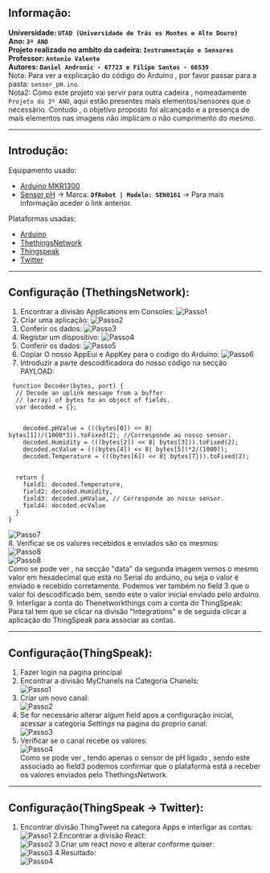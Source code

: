 ## Informação:
**Universidade: `UTAD (Universidade de Trás os Montes e Alto Douro)`   
Ano: `3º ANO`  
Projeto realizado no ambito da cadeira: `Instrumentação e Sensores`  
Professor: `Antonio Valente`  
Autores: `Daniel Andronic - 67723 e Filipe Santos - 66539`**  
Nota: Para ver a explicação do código do Arduino , por favor passar para a pasta: `sensor_pH.ino`.   
Nota2: Como este projeto vai servir para outra cadeira , nomeadamente `Projeto do 3º ANO`, aqui estão presentes mais elementos/sensores que o necessário. Contudo , o objetivo proposto foi alcançado e a presença de mais elementos nas imagens não implicam o não cumprimento do mesmo.
_____________________________________________________________

## Introdução:
Equipamento usado: 
  - [Arduino MKR1300](https://store.arduino.cc/arduino-mkr-wan-1300-lora-connectivity-1414)
  - [Sensor pH](https://wiki.dfrobot.com/PH_meter_SKU__SEN0161_) -> Marca: **`DfRobot | Modelo: SEN0161`** -> Para mais informação aceder o link anterior.

Plataformas usadas:
  - [Arduino](https://www.arduino.cc)
  - [ThethingsNetwork](https://www.thethingsnetwork.org)
  - [Thingspeak](https://thingspeak.com)
  - [Twitter](https://twitter.com/home)

_____________________________________________________________

## Configuração (ThethingsNetwork):
1. Encontrar a divisão Applications em Consoles:
![Passo1](https://github.com/m3adn/sensor_pH-Arduino/blob/master/img/thing1.png)
2. Criar uma aplicação:
![Passo2](https://github.com/m3adn/sensor_pH-Arduino/blob/master/img/thing2.png)
3. Conferir os dados:
![Passo3](https://github.com/m3adn/sensor_pH-Arduino/blob/master/img/thing3.png)
4. Registar um dispositivo:
![Passo4](https://github.com/m3adn/sensor_pH-Arduino/blob/master/img/thing4.png)
5. Conferir os dados:
![Passo5](https://github.com/m3adn/sensor_pH-Arduino/blob/master/img/thing5.png)
6. Copiar O nosso AppEui e AppKey para o codigo do Arduino:
![Passo6](https://github.com/m3adn/sensor_pH-Arduino/blob/master/img/thing7.png)
7. Introduzir a parte descodificadora do nosso código na secção PAYLOAD:
```
 function Decoder(bytes, port) {
  // Decode an uplink message from a buffer
  // (array) of bytes to an object of fields.
  var decoded = {};
  
 
    decoded.pHValue = (((bytes[0]) << 8| bytes[1])/(1000*3)).toFixed(2); //Corresponde ao nosso sensor.
    decoded.Humidity = (((bytes[2]) << 8| bytes[3])).toFixed(2);
    decoded.ecValue = (((bytes[4]) << 8| bytes[5])*2/(1000));
    decoded.Temperature = (((bytes[6]) << 8| bytes[7])).toFixed(2);
  

  return {
    field1: decoded.Temperature,
    field2: decoded.Humidity,
    field3: decoded.pHValue, // Corresponde ao nosso sensor.
    field4: decoded.ecValue
  }
}
```
![Passo7](https://github.com/m3adn/sensor_pH-Arduino/blob/master/img/thing6.png)  
8. Verificar se os valores recebidos e enviados são os mesmos:    
![Passo8](https://github.com/m3adn/sensor_pH-Arduino/blob/master/img/thing88.png)  
![Passo8](https://github.com/m3adn/sensor_pH-Arduino/blob/master/img/thing99.png)  
Como se pode ver , na secção "data" da segunda imagem vemos o mesmo valor em hexadecimal que está no Serial do arduino, ou seja o valor é enviado e recebido corretamente. Podemos ver também no field 3 que o valor foi descodificado bem, sendo este o valor inicial enviado pelo arduino.   
9. Interligar a conta do Thenetworkthings com a conta do ThingSpeak:  
Para tal tem que se clicar na divisão "Integrations" e de seguida clicar a aplicação do ThingSpeak para associar as contas.

_______________________________________________________________

## Configuração(ThingSpeak):
1. Fazer login na pagina principal    
2. Encontrar a divisão MyChanels na Categoria Chanels:  
![Passo1](https://github.com/m3adn/sensor_pH-Arduino/blob/master/img/speak12.png)
3. Criar um novo canal:  
![Passo2](https://github.com/m3adn/sensor_pH-Arduino/blob/master/img/speak22.png)
4. Se for necessário alterar algum field apos a configuração inicial, acessar a categoria *Settings* na pagina do proprio canal:  
![Passo3](https://github.com/m3adn/sensor_pH-Arduino/blob/master/img/speak32.png)
5. Verificar se o canal recebe os valores:    
![Passo4](https://github.com/m3adn/sensor_pH-Arduino/blob/master/img/speak13.png)  
Como se pode ver , tendo apenas o sensor de pH ligado , sendo este associado ao field3 podemos confirmar que o plataforma está a receber os valores enviados pelo ThethingsNetwork.

________________________________________________________________

## Configuração(ThingSpeak -> Twitter):
1. Encontrar divisão ThingTweet na categora Apps e interligar as contas:    
![Passo1](https://github.com/m3adn/sensor_pH-Arduino/blob/master/img/speak7.png)
2.Encontrar a divisão React:    
![Passo2](https://github.com/m3adn/sensor_pH-Arduino/blob/master/img/speak52.png)
3.Criar um react novo e alterar conforme quiser:     
![Passo3](https://github.com/m3adn/sensor_pH-Arduino/blob/master/img/speak62.png)
4.Resultado:    
![Passo4](https://github.com/m3adn/sensor_pH-Arduino/blob/master/img/speak92.png)

